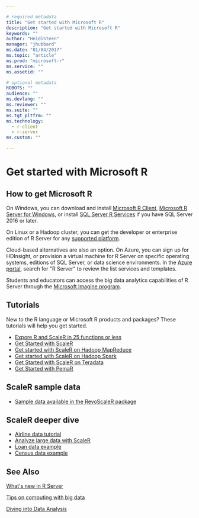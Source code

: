 ```yaml
---

# required metadata
title: "Get started with Microsoft R"
description: "Get started with Microsoft R"
keywords: ""
author: "HeidiSteen"
manager: "jhubbard"
ms.date: "01/04/2017"
ms.topic: "article"
ms.prod: "microsoft-r"
ms.service: ""
ms.assetid: ""

# optional metadata
ROBOTS: ""
audience: ""
ms.devlang: ""
ms.reviewer: ""
ms.suite: ""
ms.tgt_pltfrm: ""
ms.technology:
  - r-client
  - r-server
ms.custom: ""

---
```


# Get started with Microsoft R

## How to get Microsoft R

On Windows, you can download and install [Microsoft R Client](r-client.md), [Microsoft R Server for Windows](rserver.md), or install [SQL Server R Services](https://msdn.microsoft.com/library/mt674876.aspx) if you have SQL Server 2016 or later.

On Linux or a Hadoop cluster, you can get the developer or enterprise edition of R Server for any [supported platform](rserver-install-supported-platforms.md).

Cloud-based alternatives are also an option. On Azure, you can sign up for HDInsight, or provision a virtual machine for R Server on specific operating systems, editions of SQL Server, or data science environments. In the [Azure portal](https://ms.portal.azure.com), search for "R Server" to review the list services and templates.

Students and educators can access the big data analytics capabilities of R Server through the [Microsoft Imagine program](https://imagine.microsoft.com).

## Tutorials

New to the R language or Microsoft R products and packages? These tutorials will help you get started.

+ [Expore R and ScaleR in 25 functions or less](microsoft-r-getting-started-tutorial.md)
+ [Get Started with ScaleR](scaler-getting-started.md)
+ [Get started with ScaleR on Hadoop MapReduce](scaler-hadoop-getting-started.md)
+ [Get started with ScaleR on Hadoop Spark](scaler-spark-getting-started.md)
+ [Get Started with ScaleR on Teradata](scaler-teradata-getting-started.md)
+ [Get Started with PemaR](pemar-getting-started.md)

## ScaleR sample data

+ [Sample data available in the RevoScaleR package](scaler-user-guide-sample-data.md)

## ScaleR deeper dive

+ [Airline data tutorial](scaler-getting-started-0-example-airline-data.md)
+ [Analyze large data with ScaleR](scaler-getting-started-3-analyze-large-data.md)
+ [Loan data example](scaler-getting-started-1-example-loan-data.md)
+ [Census data example](scaler-getting-started-2-example-census-data.md)


## See Also

[What's new in R Server](rserver-whats-new.md)

[Tips on computing with big data](microsoft-r-getting-started-tips.md)

[Diving into Data Analysis](data-analysis-in-microsoft-r.md)